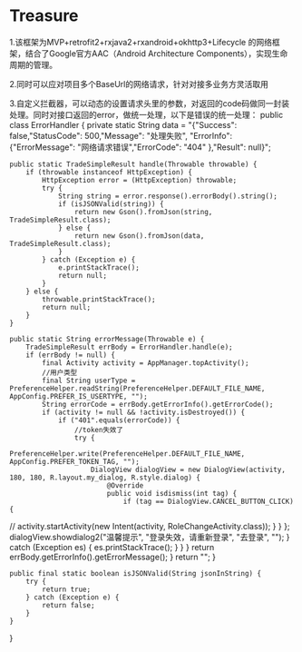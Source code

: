 # Treasure
1.该框架为MVP+retrofit2+rxjava2+rxandroid+okhttp3+Lifecycle 的网络框架，结合了Google官方AAC（Android Architecture Components），实现生命周期的管理。

2.同时可以应对项目多个BaseUrl的网络请求，针对对接多业务方灵活取用

3.自定义拦截器，可以动态的设置请求头里的参数，对返回的code码做同一封装处理。同时对接口返回的error，做统一处理，以下是错误的统一处理：
public class ErrorHandler {
    private static String data = "{\"Success\": false,\"StatusCode\": 500,\"Message\": \"处理失败\", \"ErrorInfo\":            {\"ErrorMessage\": \"网络请求错误\",\"ErrorCode\": \"404\" },\"Result\": null}";

    public static TradeSimpleResult handle(Throwable throwable) {
        if (throwable instanceof HttpException) {
            HttpException error = (HttpException) throwable;
            try {
                String string = error.response().errorBody().string();
                if (isJSONValid(string)) {
                    return new Gson().fromJson(string, TradeSimpleResult.class);
                } else {
                    return new Gson().fromJson(data, TradeSimpleResult.class);
                }
            } catch (Exception e) {
                e.printStackTrace();
                return null;
            }
        } else {
            throwable.printStackTrace();
            return null;
        }
    }

    public static String errorMessage(Throwable e) {
        TradeSimpleResult errBody = ErrorHandler.handle(e);
        if (errBody != null) {
            final Activity activity = AppManager.topActivity();
            //用户类型
            final String userType = PreferenceHelper.readString(PreferenceHelper.DEFAULT_FILE_NAME, AppConfig.PREFER_IS_USERTYPE, "");
            String errorCode = errBody.getErrorInfo().getErrorCode();
            if (activity != null && !activity.isDestroyed()) {
                if ("401".equals(errorCode)) {
                    //token失效了
                    try {
                        PreferenceHelper.write(PreferenceHelper.DEFAULT_FILE_NAME, AppConfig.PREFER_TOKEN_TAG, "");
                        DialogView dialogView = new DialogView(activity, 180, 180, R.layout.my_dialog, R.style.dialog) {
                            @Override
                            public void isdismiss(int tag) {
                                if (tag == DialogView.CANCEL_BUTTON_CLICK) {
//                                    activity.startActivity(new Intent(activity, RoleChangeActivity.class));
                                }
                            }
                        };
                        dialogView.showdialog2("温馨提示", "登录失效，请重新登录", "去登录", "");
                    } catch (Exception es) {
                        es.printStackTrace();
                    }
                }
            }
            return errBody.getErrorInfo().getErrorMessage();
        }
        return "";
    }

    public final static boolean isJSONValid(String jsonInString) {
        try {
            return true;
        } catch (Exception e) {
            return false;
        }
    }
}
